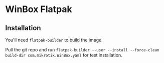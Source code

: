 # WinBox Flatpak

## Installation
You'll need `flatpak-builder` to build the image.

Pull the git repo and run `flatpak-builder --user --install --force-clean build-dir com.mikrotik.WinBox.yaml` for test installation.

